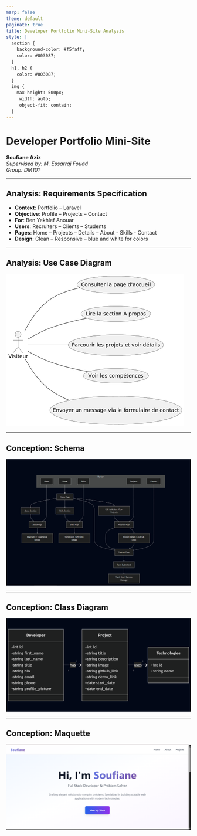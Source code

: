 ```yaml
---
marp: false
theme: default
paginate: true
title: Developer Portfolio Mini-Site Analysis
style: |
  section {
    background-color: #f5faff;
    color: #003087;
  }
  h1, h2 {
    color: #003087;
  }
  img {
    max-height: 500px;
     width: auto; 
     object-fit: contain;
  }
---
```


# Developer Portfolio Mini-Site
**Soufiane Aziz**  
*Supervised by: M. Essarraj Fouad*  
*Group: DM101*

---

## Analysis: Requirements Specification
- **Context**: Portfolio – Laravel 
- **Objective**: Profile –  Projects – Contact
- **For**: Ben Yekhlef Anouar
- **Users**: Recruiters – Clients – Students
- **Pages**: Home – Projects – Details – About - Skills - Contact
- **Design**: Clean – Responsive – blue and white for colors

---

## Analysis: Use Case Diagram
![Use Case Diagram](imgs/usecase.png)

---

## Conception: Schema

![Schema](imgs/conception.png)

---

## Conception: Class Diagram

![Class Diagram](imgs/classDiagram.png)

---

## Conception: Maquette

![Maquette](imgs/maquette.png)